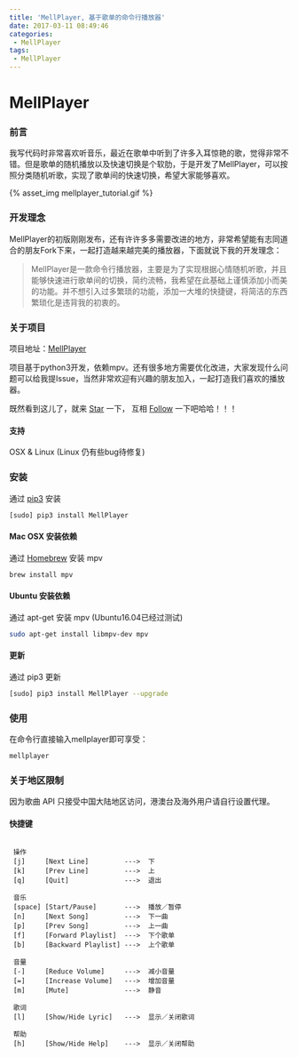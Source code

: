 ```yaml
---
title: 'MellPlayer, 基于歌单的命令行播放器'
date: 2017-03-11 08:49:46
categories:
 - MellPlayer
tags:
 - MellPlayer
---
```

# MellPlayer

### <a name="Preface_cn"></a>前言
我写代码时非常喜欢听音乐，最近在歌单中听到了许多入耳惊艳的歌，觉得非常不错。但是歌单的随机播放以及快速切换是个软肋，于是开发了MellPlayer，可以按照分类随机听歌，实现了歌单间的快速切换，希望大家能够喜欢。

{% asset_img mellplayer_tutorial.gif %}

### <a name="Develop idea_cn"></a>开发理念
MellPlayer的初版刚刚发布，还有许许多多需要改进的地方，非常希望能有志同道合的朋友Fork下来，一起打造越来越完美的播放器，下面就说下我的开发理念：

>MellPlayer是一款命令行播放器，主要是为了实现根据心情随机听歌，并且能够快速进行歌单间的切换，简约流畅，我希望在此基础上谨慎添加小而美的功能。并不想引入过多繁琐的功能，添加一大堆的快捷键，将简洁的东西繁琐化是违背我的初衷的。


### <a name="About Repo_cn"></a>关于项目
项目地址：[MellPlayer](https://github.com/Mellcap/MellPlayer)

项目基于python3开发，依赖mpv。还有很多地方需要优化改进，大家发现什么问题可以给我提Issue，当然非常欢迎有兴趣的朋友加入，一起打造我们喜欢的播放器。

既然看到这儿了，就来 [Star](https://github.com/Mellcap/MellPlayer) 一下， 互相 [Follow](https://github.com/Mellcap) 一下吧哈哈！！！

#### <a name="Support_cn"></a>支持
OSX & Linux (Linux 仍有些bug待修复)

### <a name="Installation_cn"></a>安装
通过 [pip3](https://pip.pypa.io/en/stable/) 安装
```bash
[sudo] pip3 install MellPlayer
```

#### <a name="Additional Mac OSX Installation notes_cn"></a>Mac OSX 安装依赖
通过 [Homebrew](https://brew.sh/) 安装 mpv
```bash
brew install mpv
```

#### <a name="Additional Ubuntu Installation notes_cn"></a>Ubuntu 安装依赖
通过 apt-get 安装 mpv (Ubuntu16.04已经过测试)
```bash
sudo apt-get install libmpv-dev mpv
```

#### <a name="Upgrading_cn"></a>更新
通过 pip3 更新
```bash
[sudo] pip3 install MellPlayer --upgrade
```

### <a name="Usage_cn"></a>使用
在命令行直接输入mellplayer即可享受：
```bash
mellplayer
```

### <a name="About Country Restriction_cn"></a>关于地区限制
因为歌曲 API 只接受中国大陆地区访问，港澳台及海外用户请自行设置代理。

#### <a name="Keys_cn"></a>快捷键
```

 操作
 [j]     [Next Line]         --->  下
 [k]     [Prev Line]         --->  上
 [q]     [Quit]              --->  退出

 音乐
 [space] [Start/Pause]       --->  播放／暂停
 [n]     [Next Song]         --->  下一曲
 [p]     [Prev Song]         --->  上一曲
 [f]     [Forward Playlist]  --->  下个歌单
 [b]     [Backward Playlist] --->  上个歌单

 音量
 [-]     [Reduce Volume]     --->  减小音量
 [=]     [Increase Volume]   --->  增加音量
 [m]     [Mute]              --->  静音

 歌词
 [l]     [Show/Hide Lyric]   --->  显示／关闭歌词

 帮助
 [h]     [Show/Hide Help]    --->  显示／关闭帮助
     
```
